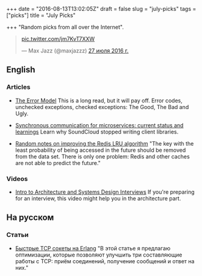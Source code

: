 +++
date = "2016-08-13T13:02:05Z"
draft = false
slug = "july-picks"
tags = ["picks"]
title = "July Picks"

+++
"Random picks from all over the Internet".

<!--more-->

<blockquote class="twitter-tweet" data-lang="ru"><p lang="und" dir="ltr"><a href="https://t.co/jm7KvT7XXW">pic.twitter.com/jm7KvT7XXW</a></p>&mdash; Max Jazz (@maxjazzz) <a href="https://twitter.com/maxjazzz/status/758234340753018880">27 июля 2016 г.</a></blockquote>
<script async src="//platform.twitter.com/widgets.js" charset="utf-8"></script>

## English

### Articles

* [The Error Model](http://joeduffyblog.com/2016/02/07/the-error-model/)
  This is a long read, but it will pay off. Error codes,
  unchecked exceptions, checked exceptions: The Good, The
  Bad and Ugly.

* [Synchronous communication for microservices: current status and learnings](https://developers.soundcloud.com/blog/synchronous-communication-for-microservices-current-status-and-learnings)
  Learn why SoundCloud stopped writing client libraries.

* [Random notes on improving the Redis LRU algorithm](http://antirez.com/news/109)
  "The key with the least probability of being accessed in
  the future should be removed from the data set. There is
  only one problem: Redis and other caches are not able to
  predict the future."

### Videos

* [Intro to Architecture and Systems Design Interviews](https://www.youtube.com/watch?v=ZgdS0EUmn70)
  If you're preparing for an interview, this video might help you in the architecture part.

## На русском

### Статьи

* [Быстрые TCP сокеты на Erlang](https://habrahabr.ru/post/306590/)
  "В этой статье я предлагаю оптимизации, которые позволяют улучшить три составляющие работы с TCP: приём соединений, получение сообщений и ответ на них."
